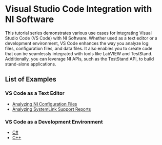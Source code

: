 # Visual Studio Code Integration with NI Software

This tutorial series demonstrates various use cases for integrating Visual Studio Code (VS Code) with NI Software. Whether used as a text editor or a development environment, VS Code enhances the way you analyze log files, configuration files, and data files. It also enables you to create code that can be seamlessly integrated with tools like LabVIEW and TestStand. Additionally, you can leverage NI APIs, such as the TestStand API, to build stand-alone applications.

## List of Examples

### VS Code as a Text Editor

- [Analyzing NI Configuration Files](vscode-as-a-text-editor/analyzing-config-files/readme.md)
- [Analyzing SystemLink Support Reports](vscode-as-a-text-editor/analyzing-systemLink-support-report/readme.md)

### VS Code as a Development Environment

- [C#](vscode-as-development-environment/csharp/readme.md)
- [C++](vscode-as-development-environment/cpp/readme.md)
